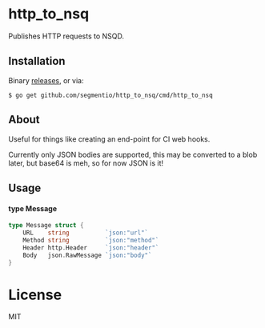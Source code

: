 # http_to_nsq

 Publishes HTTP requests to NSQD.

## Installation

 Binary [releases](https://github.com/segmentio/http_to_nsq/releases), or via:

```
$ go get github.com/segmentio/http_to_nsq/cmd/http_to_nsq
```

## About

 Useful for things like creating an end-point for CI web hooks.

 Currently only JSON bodies are supported, this may be converted to a blob later, but base64 is meh, so for now JSON is it!

## Usage

#### type Message

```go
type Message struct {
	URL    string          `json:"url"`
	Method string          `json:"method"`
	Header http.Header     `json:"header"`
	Body   json.RawMessage `json:"body"`
}
```

# License

MIT
